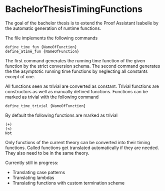 # BachelorThesisTimingFunctions
The goal of the bachelor thesis is to extend the Proof Assistant Isabelle by the automatic generation of runtime functions.

The file implements the following commands
```Isabelle
define_time_fun {NameOfFunction}
define_atime_fun {NameOfFunction}
```
The first command generates the running time function of the given function by the strict conversion schema. The second command generates the the asymptotic running time functions by neglecting all constants except of one.

All functions seen as trivial are converted as constant.
Trivial functions are constructors as well as manually defined functions. Functions can be marked as trivial with the following command
```Isabelle
define_time_trivial {NameOfFunction}
```
By default the following functions are marked as trivial
```Isabelle
(+)
(<)
Not
```

Only functions of the current theory can be converted into their timing functions.
Called functions get translated automatically if they are needed. They also need to be in the same theory.

Currently still in progress:
- Translating case patterns
- Translating lambdas
- Translating functions with custom termination scheme

